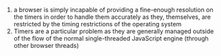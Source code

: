 1. a browser is simply incapable of providing a fine-enough resolution on 
the timers in order to handle them accurately as they, themselves, are restricted by the 
timing restrictions of the operating system
2.  Timers are a particular problem as they are generally managed outside of the flow of the normal single-threaded JavaScript engine (through other browser threads)